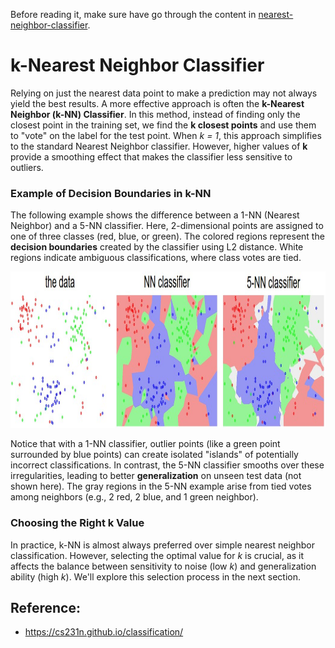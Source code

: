 Before reading it, make sure have go through the content in [nearest-neighbor-classifier](nearest-neighbor-classifier-overview.md).

# k-Nearest Neighbor Classifier

Relying on just the nearest data point to make a prediction may not always yield the best results. A more effective approach is often the **k-Nearest Neighbor (k-NN) Classifier**. In this method, instead of finding only the closest point in the training set, we find the **k closest points** and use them to "vote" on the label for the test point. When *k = 1*, this approach simplifies to the standard Nearest Neighbor classifier. However, higher values of **k** provide a smoothing effect that makes the classifier less sensitive to outliers.

### Example of Decision Boundaries in k-NN

The following example shows the difference between a 1-NN (Nearest Neighbor) and a 5-NN classifier. Here, 2-dimensional points are assigned to one of three classes (red, blue, or green). The colored regions represent the **decision boundaries** created by the classifier using L2 distance. White regions indicate ambiguous classifications, where class votes are tied.

<img src="5-NN classifier.jpeg" alt="5-NN classifier" width="800" height="250"/>

Notice that with a 1-NN classifier, outlier points (like a green point surrounded by blue points) can create isolated "islands" of potentially incorrect classifications. In contrast, the 5-NN classifier smooths over these irregularities, leading to better **generalization** on unseen test data (not shown here). The gray regions in the 5-NN example arise from tied votes among neighbors (e.g., 2 red, 2 blue, and 1 green neighbor).

### Choosing the Right k Value

In practice, k-NN is almost always preferred over simple nearest neighbor classification. However, selecting the optimal value for *k* is crucial, as it affects the balance between sensitivity to noise (low *k*) and generalization ability (high *k*). We'll explore this selection process in the next section.

## Reference:
- https://cs231n.github.io/classification/
